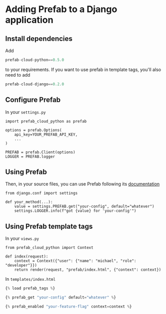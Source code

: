 # Adding Prefab to a Django application

## Install dependencies

Add

```python
prefab-cloud-python==0.5.0
```

to your requirements. If you want to use prefab in template tags, you'll also need to add

```python
prefab-cloud-django==0.2.0
```

## Configure Prefab

In your `settings.py`

```
import prefab_cloud_python as prefab

options = prefab.Options(
    api_key=YOUR_PREFAB_API_KEY,
    ...
)

PREFAB = prefab.Client(options)
LOGGER = PREFAB.logger
```

## Using Prefab

Then, in your source files, you can use Prefab following its [documentation](https://docs.prefab.cloud/docs/python-sdk/python)

```
from django.conf import settings

def your_method(...):
    value = settings.PREFAB.get("your-config", default="whatever")
    settings.LOGGER.info(f"got {value} for 'your-config'")
```


## Using Prefab template tags

In your `views.py`

```
from prefab_cloud_python import Context

def index(request):
    context = Context({"user": {"name": "michael", "role": "developer"}})
    return render(request, "prefab/index.html", {"context": context})
```

In `templates/index.html`

```python
{% load prefab_tags %}

{% prefab_get "your-config" default="whatever" %}

{% prefab_enabled "your-feature-flag" context=context %}
```
